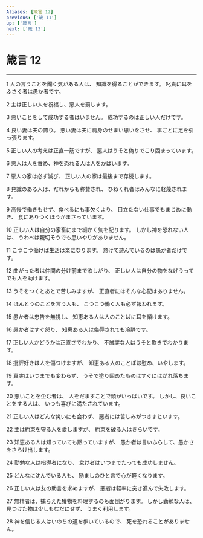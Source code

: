 ```yaml
---
Aliases: [箴言 12]
previous: ['箴 11']
up: ['箴言']
next: ['箴 13']
---
```

# 箴言 12

***




1 
人の言うことを聞く気がある人は、 知識を得ることができます。 叱責に耳をふさぐ者は愚か者です。 



2 
主は正しい人を祝福し、悪人を罰します。 



3 
悪いことをして成功する者はいません。 成功するのは正しい人だけです。 



4 
良い妻は夫の誇り。 悪い妻は夫に肩身のせまい思いをさせ、 事ごとに足を引っ張ります。 



5 
正しい人の考えは正直一筋ですが、 悪人はうそと偽りでこり固まっています。 



6 
悪人は人を責め、神を恐れる人は人をかばいます。 



7 
悪人の家は必ず滅び、 正しい人の家は最後まで存続します。 



8 
見識のある人は、だれからも称賛され、 ひねくれ者はみんなに軽蔑されます。 



9 
高慢で働きもせず、食べるにも事欠くより、 目立たない仕事でもまじめに働き、 食にありつくほうがまさっています。 



10 
正しい人は自分の家畜にまで細かく気を配ります。 しかし神を恐れない人は、 うわべは親切そうでも思いやりがありません。 



11 
こつこつ働けば生活は楽になります。 怠けて遊んでいるのは愚か者だけです。 



12 
曲がった者は仲間の分け前まで欲しがり、 正しい人は自分の物をなげうってでも人を助けます。 



13 
うそをつくとあとで苦しみますが、 正直者にはそんな心配はありません。 



14 
ほんとうのことを言う人も、 こつこつ働く人も必ず報われます。 



15 
愚か者は忠告を無視し、 知恵ある人は人のことばに耳を傾けます。 



16 
愚か者はすぐ怒り、 知恵ある人は侮辱されても冷静です。 



17 
正しい人かどうかは正直さでわかり、 不誠実な人はうそと欺きでわかります。 



18 
批評好きは人を傷つけますが、 知恵ある人のことばは慰め、いやします。 



19 
真実はいつまでも変わらず、 うそで塗り固めたものはすぐにはがれ落ちます。 



20 
悪いことを企む者は、 人をだますことで頭がいっぱいです。 しかし、良いことをする人は、 いつも喜びに満たされています。 



21 
正しい人はどんな災いにも会わず、 悪者には苦しみがつきまといます。 



22 
主は約束を守る人を愛しますが、 約束を破る人はきらいです。 



23 
知恵ある人は知っていても黙っていますが、 愚か者は言いふらして、愚かさをさらけ出します。 



24 
勤勉な人は指導者になり、 怠け者はいつまでたっても成功しません。 



25 
どんなに沈んでいる人も、 励ましのひと言で心が軽くなります。 



26 
正しい人は友の助言を求めますが、 悪者は軽率に突き進んで失敗します。 



27 
無精者は、捕らえた獲物を料理するのも面倒がります。 しかし勤勉な人は、見つけた物は少しもむだにせず、 うまく利用します。 



28 
神を信じる人はいのちの道を歩いているので、 死を恐れることがありません。
